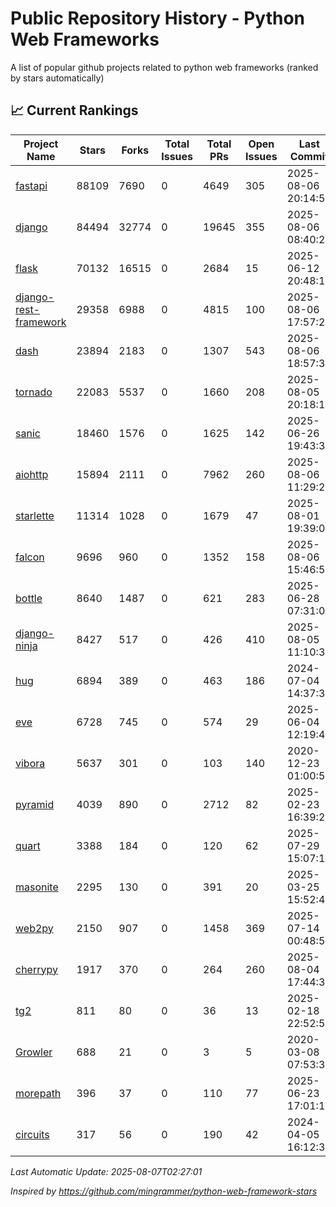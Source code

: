 # Public Repository History - Python Web Frameworks
A list of popular github projects related to python web frameworks (ranked by stars automatically)

## 📈 Current Rankings

| Project Name | Stars | Forks | Total Issues | Total PRs | Open Issues | Last Commit |
| ------------ | ----- | ----- | ------------ | --------- | ----------- | ----------- |
| [fastapi](https://github.com/fastapi/fastapi) | 88109 | 7690 | 0 | 4649 | 305 | 2025-08-06 20:14:50 |
| [django](https://github.com/django/django) | 84494 | 32774 | 0 | 19645 | 355 | 2025-08-06 08:40:22 |
| [flask](https://github.com/pallets/flask) | 70132 | 16515 | 0 | 2684 | 15 | 2025-06-12 20:48:14 |
| [django-rest-framework](https://github.com/encode/django-rest-framework) | 29358 | 6988 | 0 | 4815 | 100 | 2025-08-06 17:57:26 |
| [dash](https://github.com/plotly/dash) | 23894 | 2183 | 0 | 1307 | 543 | 2025-08-06 18:57:38 |
| [tornado](https://github.com/tornadoweb/tornado) | 22083 | 5537 | 0 | 1660 | 208 | 2025-08-05 20:18:17 |
| [sanic](https://github.com/sanic-org/sanic) | 18460 | 1576 | 0 | 1625 | 142 | 2025-06-26 19:43:32 |
| [aiohttp](https://github.com/aio-libs/aiohttp) | 15894 | 2111 | 0 | 7962 | 260 | 2025-08-06 11:29:25 |
| [starlette](https://github.com/encode/starlette) | 11314 | 1028 | 0 | 1679 | 47 | 2025-08-01 19:39:07 |
| [falcon](https://github.com/falconry/falcon) | 9696 | 960 | 0 | 1352 | 158 | 2025-08-06 15:46:50 |
| [bottle](https://github.com/bottlepy/bottle) | 8640 | 1487 | 0 | 621 | 283 | 2025-06-28 07:31:03 |
| [django-ninja](https://github.com/vitalik/django-ninja) | 8427 | 517 | 0 | 426 | 410 | 2025-08-05 11:10:31 |
| [hug](https://github.com/hugapi/hug) | 6894 | 389 | 0 | 463 | 186 | 2024-07-04 14:37:30 |
| [eve](https://github.com/pyeve/eve) | 6728 | 745 | 0 | 574 | 29 | 2025-06-04 12:19:40 |
| [vibora](https://github.com/vibora-io/vibora) | 5637 | 301 | 0 | 103 | 140 | 2020-12-23 01:00:55 |
| [pyramid](https://github.com/Pylons/pyramid) | 4039 | 890 | 0 | 2712 | 82 | 2025-02-23 16:39:21 |
| [quart](https://github.com/pallets/quart) | 3388 | 184 | 0 | 120 | 62 | 2025-07-29 15:07:12 |
| [masonite](https://github.com/MasoniteFramework/masonite) | 2295 | 130 | 0 | 391 | 20 | 2025-03-25 15:52:44 |
| [web2py](https://github.com/web2py/web2py) | 2150 | 907 | 0 | 1458 | 369 | 2025-07-14 00:48:55 |
| [cherrypy](https://github.com/cherrypy/cherrypy) | 1917 | 370 | 0 | 264 | 260 | 2025-08-04 17:44:33 |
| [tg2](https://github.com/TurboGears/tg2) | 811 | 80 | 0 | 36 | 13 | 2025-02-18 22:52:59 |
| [Growler](https://github.com/pyGrowler/Growler) | 688 | 21 | 0 | 3 | 5 | 2020-03-08 07:53:32 |
| [morepath](https://github.com/morepath/morepath) | 396 | 37 | 0 | 110 | 77 | 2025-06-23 17:01:19 |
| [circuits](https://github.com/circuits/circuits) | 317 | 56 | 0 | 190 | 42 | 2024-04-05 16:12:35 |

*Last Automatic Update: 2025-08-07T02:27:01*

*Inspired by https://github.com/mingrammer/python-web-framework-stars*
